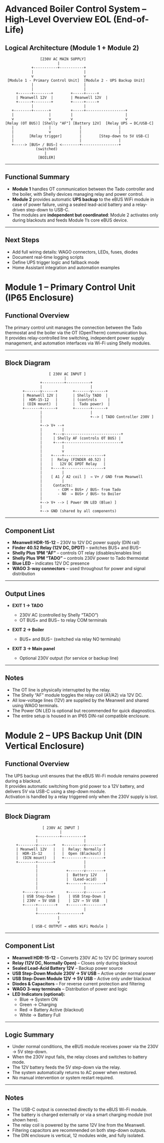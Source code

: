 # Advanced Boiler Control System – High-Level Overview EOL (End-of-Life)

## Logical Architecture (Module 1 + Module 2)

```
                [230V AC MAIN SUPPLY]
                        |
            +-----------+-----------+
            |                       |
            v                       v
 [Module 1 - Primary Control Unit]  [Module 2 - UPS Backup Unit]
            |                       |
            |                       |
     +------+--------+        +-----+-----+
     | Meanwell 12V  |        | Meanwell 12V  |
     +------+--------+        +-----+-----+
            |                       |
   +--------+-------+         +-----+------------------+
   |                |         |                        |
   v                v         v                        v
[Relay (OT BUS)] [Shelly "AF"] [Battery 12V]  [Relay UPS → DC/USB-C]
   |                |             |                 |
   |                v             |                 |
   |       [Relay trigger]        |        [Step-down to 5V USB-C]
   |                              |                 |
   +-----> [BUS+ / BUS−] <--------+-----------------+
              (switched)
                  |
               [BOILER]
```

---

## Functional Summary

- **Module 1** handles OT communication between the Tado controller and the boiler, with Shelly devices managing relay and power control.
- **Module 2** provides automatic **UPS backup** to the eBUS WiFi module in case of power failure, using a sealed lead-acid battery and a relay-driven step-down to USB-C.
- The modules are **independent but coordinated**: Module 2 activates only during blackouts and feeds Module 1’s core eBUS device.

---

## Next Steps

- Add full wiring details: WAGO connectors, LEDs, fuses, diodes
- Document real-time logging scripts
- Define UPS trigger logic and fallback mode
- Home Assistant integration and automation examples



# Module 1 – Primary Control Unit (IP65 Enclosure)

## Functional Overview

The primary control unit manages the connection between the Tado thermostat and the boiler via the OT (OpenTherm) communication bus.  
It provides relay-controlled line switching, independent power supply management, and automation interfaces via Wi-Fi using Shelly modules.

---

## Block Diagram

```
                    [ 230V AC INPUT ]
                           |
                +----------+-----------+
                |                      |
        +-------v------+       +-------v------+
        | Meanwell 12V |       | Shelly TADO  |
        |  HDR-15-12   |       | (controls     |
        | (DIN mount)  |       |  Tado power)  |
        +-------+------+       +-------+------+
                |                      |
                |                      +--> [ TADO Controller 230V ]
                |
                +--> V+ --+
                |         |
                |     +---v--------------------------+
                |     | Shelly AF (controls OT BUS) |
                |     +---+--------------------------+
                |         |
                |         v
                |    +----+------------------+
                |    |  Relay (FINDER 40.52) |
                |    |   12V DC DPDT Relay   |
                |    +----+------------------+
                |         |
                |    [ A1 / A2 coil ]  → V+ / GND from Meanwell
                |         |
                |     Contacts:
                |       - COM → BUS+ / BUS− from Tado
                |       - NO  → BUS+ / BUS− to Boiler
                |
                +--> V+ --> [ Power ON LED (Blue) ]
                |
                +--> GND (shared by all components)
```

---

## Component List

- **Meanwell HDR-15-12** – 230V to 12V DC power supply (DIN rail)
- **Finder 40.52 Relay (12V DC, DPDT)** – switches BUS+ and BUS−
- **Shelly Plus 1PM “AF”** – controls OT relay (disables/enables line)
- **Shelly Plus 1PM “TADO”** – controls 230V power to Tado thermostat
- **Blue LED** – indicates 12V DC presence
- **WAGO 3-way connectors** – used throughout for power and signal distribution

---

## Output Lines

- **EXIT 1 → TADO**
  - 230V AC (controlled by Shelly “TADO”)
  - OT BUS+ and BUS− to relay COM terminals

- **EXIT 2 → Boiler**
  - BUS+ and BUS− (switched via relay NO terminals)

- **EXIT 3 → Main panel**
  - Optional 230V output (for service or backup line)

---

## Notes

- The OT line is physically interrupted by the relay.
- The Shelly “AF” module toggles the relay coil (A1/A2) via 12V DC.
- All low-voltage lines (12V) are supplied by the Meanwell and shared using WAGO terminals.
- The Power ON LED is optional but recommended for quick diagnostics.
- The entire setup is housed in an IP65 DIN-rail compatible enclosure.


# Module 2 – UPS Backup Unit (DIN Vertical Enclosure)

## Functional Overview

The UPS backup unit ensures that the eBUS Wi-Fi module remains powered during a blackout.  
It provides automatic switching from grid power to a 12V battery, and delivers 5V via USB-C using a step-down module.  
Activation is handled by a relay triggered only when the 230V supply is lost.

---

## Block Diagram

```
                 [ 230V AC INPUT ]
                         |
              +----------+----------+
              |                     |
     +--------v-------+   +---------v--------+
     | Meanwell 12V   |   |  Relay: Normally |
     |  HDR-15-12     |   |  Open (Blackout) |
     |  (DIN mount)   |   +---------+--------+
     +--------+-------+             |
              |                     |
              |             +-------v--------+
              |             |  Battery 12V    |
              |             |  (Lead-acid)    |
              |             +-------+--------+
              |                     |
        +-----v------+      +-------v--------+
        | USB Step-Down |    | USB Step-Down |
        | 230V → 5V USB |    | 12V → 5V USB   |
        +-----+--------+    +-------+--------+
              |                     |
              +---------+----------+
                        |
                        v
            [ USB-C OUTPUT → eBUS WiFi Module ]
```

---

## Component List

- **Meanwell HDR-15-12** – Converts 230V AC to 12V DC (primary source)
- **Relay (12V DC, Normally Open)** – Closes only during blackout
- **Sealed Lead-Acid Battery 12V** – Backup power source
- **USB Step-Down Module 230V → 5V USB** – Active under normal power
- **USB Step-Down Module 12V → 5V USB** – Active only under blackout
- **Diodes & Capacitors** – For reverse current protection and filtering
- **WAGO 3-way terminals** – Distribution of power and logic
- **LED Indicators (optional):**
  - Blue → System ON
  - Green → Charging
  - Red → Battery Active (blackout)
  - White → Battery Full

---

## Logic Summary

- Under normal conditions, the eBUS module receives power via the 230V → 5V step-down.
- When the 230V input fails, the relay closes and switches to battery mode.
- The 12V battery feeds the 5V step-down via the relay.
- The system automatically returns to AC power when restored.
- No manual intervention or system restart required.

---

## Notes

- The USB-C output is connected directly to the eBUS Wi-Fi module.
- The battery is charged externally or via a smart charging module (not shown here).
- The relay coil is powered by the same 12V line from the Meanwell.
- Filtering capacitors are recommended on both step-down outputs.
- The DIN enclosure is vertical, 12 modules wide, and fully isolated.
